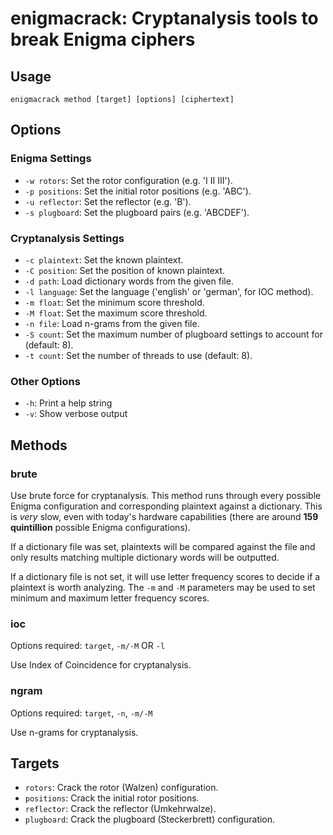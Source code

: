 # enigmacrack: Cryptanalysis tools to break Enigma ciphers

## Usage

```shell
enigmacrack method [target] [options] [ciphertext]
```

## Options

### Enigma Settings

* `-w rotors`: Set the rotor configuration (e.g. 'I II III').
* `-p positions`: Set the initial rotor positions (e.g. 'ABC').
* `-u reflector`: Set the reflector (e.g. 'B').
* `-s plugboard`: Set the plugboard pairs (e.g. 'ABCDEF').

### Cryptanalysis Settings

* `-c plaintext`: Set the known plaintext.
* `-C position`: Set the position of known plaintext.
* `-d path`: Load dictionary words from the given file.
* `-l language`: Set the language ('english' or 'german', for IOC method).
* `-m float`: Set the minimum score threshold.
* `-M float`: Set the maximum score threshold.
* `-n file`: Load n-grams from the given file.
* `-S count`: Set the maximum number of plugboard settings to account for (default: 8).
* `-t count`: Set the number of threads to use (default: 8).

### Other Options

* `-h`: Print a help string
* `-v`: Show verbose output

## Methods

### brute

Use brute force for cryptanalysis. This method runs through every possible Enigma configuration and
corresponding plaintext against a dictionary. This is *very* slow, even with today's
hardware capabilities (there are around **159 quintillion** possible Enigma configurations).

If a dictionary file was set, plaintexts will be compared against the file and only results matching
multiple dictionary words will be outputted.

If a dictionary file is not set, it will use letter frequency scores to decide if a plaintext is worth
analyzing. The `-m` and `-M` parameters may be used to set minimum and maximum letter frequency scores.

### ioc

Options required: `target`, `-m/-M` OR `-l`

Use Index of Coincidence for cryptanalysis.

### ngram

Options required: `target`, `-n`, `-m/-M`

Use n-grams for cryptanalysis.

## Targets

* `rotors`: Crack the rotor (Walzen) configuration.
* `positions`: Crack the initial rotor positions.
* `reflector`: Crack the reflector (Umkehrwalze).
* `plugboard`: Crack the plugboard (Steckerbrett) configuration.
